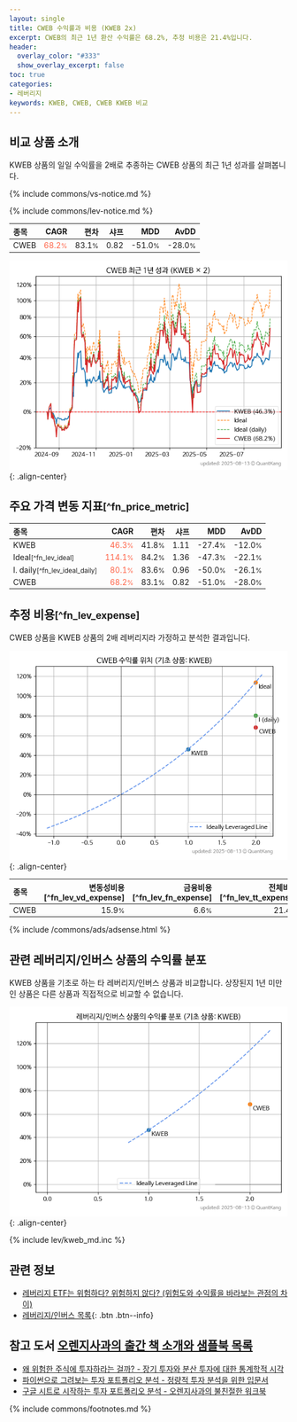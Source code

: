 ```yaml
---
layout: single
title: CWEB 수익률과 비용 (KWEB 2x)
excerpt: CWEB의 최근 1년 환산 수익률은 68.2%, 추정 비용은 21.4%입니다.
header:
  overlay_color: "#333"
  show_overlay_excerpt: false
toc: true
categories:
- 레버리지
keywords: KWEB, CWEB, CWEB KWEB 비교
---
```


## 비교 상품 소개


KWEB 상품의 일일 수익률을 2배로 추종하는 CWEB 상품의 최근 1년 성과를 살펴봅니다.





{% include commons/vs-notice.md %}

{% include commons/lev-notice.md %}

| **종목** | **CAGR** | **편차** | **샤프** | **MDD** | **AvDD** |
| :------------ | ------: | -----------: | -------: | ------: | -------: |
| CWEB | <span style="color: tomato">68.2<small>%</small></span> | 83.1<small>%</small> | 0.82 | -51.0<small>%</small> | -28.0<small>%</small> |

<!-- more -->


![CWEB](/lev/images/cweb.png){: .align-center}


## 주요 가격 변동 지표<small>[^fn_price_metric]</small>


| **종목** | **CAGR** | **편차** | **샤프** | **MDD** | **AvDD** |
| :------------ | ------: | -----------: | -------: | ------: | -------: |
| KWEB | <span style="color: tomato">46.3<small>%</small></span> | 41.8<small>%</small> | 1.11 | -27.4<small>%</small> | -12.0<small>%</small> |
| Ideal<small>[^fn_lev_ideal]</small> | <span style="color: tomato">114.1<small>%</small></span> | 84.2<small>%</small> | 1.36 | -47.3<small>%</small> | -22.1<small>%</small> |
| I. daily<small>[^fn_lev_ideal_daily]</small> | <span style="color: tomato">80.1<small>%</small></span> | 83.6<small>%</small> | 0.96 | -50.0<small>%</small> | -26.1<small>%</small> |
| CWEB | <span style="color: tomato">68.2<small>%</small></span> | 83.1<small>%</small> | 0.82 | -51.0<small>%</small> | -28.0<small>%</small> |


## 추정 비용<small>[^fn_lev_expense]</small><a id="expense"></a>

CWEB 상품을 KWEB 상품의 2배 레버리지라 가정하고 분석한 결과입니다.

![CWEB](/lev/images/cweb_ideal.png){: .align-center}

| **종목** | **변동성비용**[^fn_lev_vd_expense] | **금융비용**[^fn_lev_fn_expense] | **전체비용**[^fn_lev_tt_expense] |
| :------------ | ------: | -----------: | -------: |
| CWEB | 15.9<small>%</small> | 6.6<small>%</small> | 21.4<small>%</small> |

{% include /commons/ads/adsense.html %}



## 관련 레버리지/인버스 상품의 수익률 분포

KWEB 상품을 기초로 하는 타 레버리지/인버스 상품과 비교합니다. 상장된지 1년 미만인 상품은 다른 상품과 직접적으로 비교할 수 없습니다.

![KWEB](/lev/images/kweb_ideal.png){: .align-center}

{% include lev/kweb_md.inc %}


## 관련 정보

- [레버리지 ETF는 위험하다? 위험하지 않다? (위험도와 수익률을 바라보는 관점의 차이)](https://kongdori.tistory.com/182)
- [레버리지/인버스 목록](/lev/){: .btn .btn--info}


## 참고 도서 [오렌지사과의 출간 책 소개와 샘플북 목록](https://kongdori.tistory.com/691)

- [왜 위험한 주식에 투자하라는 걸까? - 장기 투자와 분산 투자에 대한 통계학적 시각](https://kongdori.tistory.com/421)
- [파이썬으로 그려보는 투자 포트폴리오 분석  - 정량적 투자 분석을 위한 입문서](https://kongdori.tistory.com/643)
- [구글 시트로 시작하는 투자 포트폴리오 분석 - 오렌지사과의 불친절한 워크북](https://kongdori.tistory.com/449)

{% include commons/footnotes.md %}